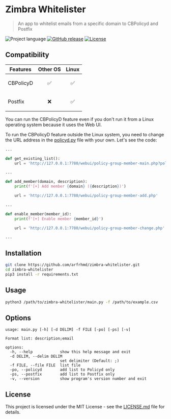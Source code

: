 # Zimbra Whitelister
> An app to whitelist emails from a specific domain to CBPolicyd and Postfix

![Project language](https://img.shields.io/github/languages/top/arfrhmd/zimbra-whitelister)
[![GitHub release](https://img.shields.io/github/v/release/arfrhmd/zimbra-whitelister?include_prereleases)](https://github.com/arfrhmd/zimbra-whitelister/releases/)
[![License](https://img.shields.io/badge/License-MIT-blue)](https://github.com/arfrhmd/zimbra-whitelister/blob/main/LICENSE)

## Compatibility

| Features | Other OS | Linux |
|---|---|---|
| CBPolicyD | <p align="center">:white_check_mark:</p> | <p align="center">:white_check_mark:</p> |
| Postfix | <p align="center">:x:</p> | <p align="center">:white_check_mark:</p> |

You can run the CBPolicyD feature even if you don't run it from a Linux operating system because it uses the Web UI.

To run the CBPolicyD feature outside the Linux system, you need to change the URL address in the [policyd.py](./lib/policyd.py) file with your own. Let's see the code:

```py
...

def get_existing_list():
    url = 'http://127.0.0.1:7780/webui/policy-group-member-main.php?policy_group_id=6'

...

def add_member(domain, description):
    print(f'[+] Add member {domain} ({description})')

    url = 'http://127.0.0.1:7780/webui/policy-group-member-add.php'

...

def enable_member(member_id):
    print(f'[+] Enable member {member_id}')

    url = 'http://127.0.0.1:7780/webui/policy-group-member-change.php'

...
```

## Installation

```sh
git clone https://github.com/arfrhmd/zimbra-whitelister.git
cd zimbra-whitelister
pip3 install -r requirements.txt
```

## Usage

```sh
python3 /path/to/zimbra-whitelister/main.py -f /path/to/example.csv
```

## Options

```
usage: main.py [-h] [-d DELIM] -f FILE [-po] [-ps] [-v]

Format list: description;email

options:
  -h, --help            show this help message and exit
  -d DELIM, --delim DELIM
                        set delimiter (Default: ;)
  -f FILE, --file FILE  list file
  -po, --policyd        add list to Policyd only
  -ps, --postfix        add list to Postfix only
  -v, --version         show program's version number and exit
```

## License

This project is licensed under the MIT License - see the [LICENSE.md](LICENSE.md) file for details.
